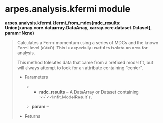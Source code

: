 # arpes.analysis.kfermi module

**arpes.analysis.kfermi.kfermi\_from\_mdcs(mdc\_results:
Union\[xarray.core.dataarray.DataArray, xarray.core.dataset.Dataset\],
param=None)**

> Calculates a Fermi momentum using a series of MDCs and the known Fermi
> level (eV=0). This is especially useful to isolate an area for
> analysis.
> 
> This method tolerates data that came from a prefixed model fit, but
> will always attempt to look for an attribute containing “center”.
> 
>   - Parameters
>     
>       -   - **mdc\_results** – A DataArray or Dataset containing  
>             \>\>\`\<\<lmfit.ModelResult\`s.
>     
>       - **param** –
> 
>   - Returns
